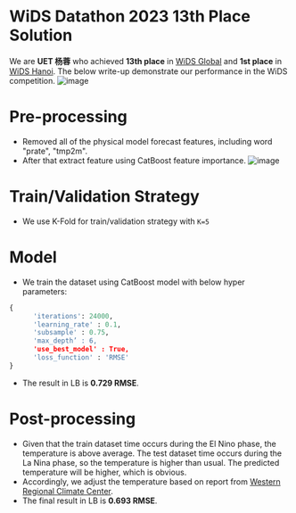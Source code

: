 # WiDS Datathon 2023 13th Place Solution
We are **UET 杨蓉** who achieved **13th place** in [WiDS Global](https://www.kaggle.com/competitions/widsdatathon2023) and **1st place** in [WiDS Hanoi](https://www.facebook.com/WiDSVietNam). The below write-up demonstrate our performance in the WiDS competition.
![image](https://user-images.githubusercontent.com/69345080/224474309-4754eb99-8284-4077-81d0-d5fb867c6924.png)

# Pre-processing
- Removed all of the physical model forecast features, including word "prate", "tmp2m".
- After that extract feature using CatBoost feature importance.
![image](https://user-images.githubusercontent.com/69345080/224473620-cb3d5068-e5b3-4023-b4b9-66cf87866dfb.png)

# Train/Validation Strategy
- We use K-Fold for train/validation strategy with ``K=5``

# Model
- We train the dataset using CatBoost model with below hyper parameters:
```py
{ 
      'iterations': 24000,
      'learning_rate' : 0.1,
      'subsample' : 0.75, 
      'max_depth’ : 6,
      'use_best_model' : True, 
      'loss_function' : 'RMSE'
}
```
- The result in LB is **0.729 RMSE**.

# Post-processing
- Given that the train dataset time occurs during the El Nino phase, the temperature is above average. The test dataset time occurs during the La Nina phase, so the temperature is higher than usual. The predicted temperature will be higher, which is obvious.
- Accordingly, we adjust the temperature based on report from [Western Regional Climate Center](https://www.wrcc.dri.edu/Climate/Monthly_Summaries/west_summaries.php).
- The final result in LB is **0.693 RMSE**.
